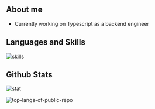 ## About me

- Currently working on Typescript as a backend engineer

## Languages and Skills

![skills](https://skillicons.dev/icons?i=latex,py,fastapi,go,mysql,docker,typescript,react,nodejs,tailwind,dart,flutter)

## Github Stats

![stat](https://github-readme-stats.vercel.app/api?username=Mizuki-OHASHI&count_private=true&theme=dark&show_icons=true&rank_icon=github)

![top-langs-of-public-repo](https://github-readme-stats.vercel.app/api/top-langs?username=Mizuki-OHASHI&layout=compact&theme=dark)


<!--
![top-langs-of-public-repo](https://github-readme-stats.vercel.app/api/top-langs?username=Mizuki-OHASHI&layout=compact)

<a href="https://github.com/Mizuki-OHASHI/github-readme-stats-clone">
  <picture>
    <source media="(prefers-color-scheme: dark)" srcset="https://github-readme-stats-clone-mocha.vercel.app/api?username=Mizuki-OHASHI&count_private=true&theme=dark&show_icons=true&rank_icon=github">
    <img height=160 align="center"  src="https://github-readme-stats-clone-mocha.vercel.app/api?username=Mizuki-OHASHI&show_icons=true&rank_icon=github">
  </picture>
</a>
<a href="https://github.com/Mizuki-OHASHI/github-readme-stats-clone">
  <picture>
    <source media="(prefers-color-scheme: dark)" srcset="https://github-readme-stats-clone-mocha.vercel.app/api/top-langs/?username=Mizuki-OHASHI&theme=dark&layout=compact&count_private=true">
    <img height=160 align="center" src="https://github-readme-stats-clone-mocha.vercel.app/api/top-langs/?username=Mizuki-OHASHI&layout=compact">
  </picture>
</a>

<!--
<a href="https://github.com/anuraghazra/github-readme-stats">
  <img align="left" src="https://github-readme-stats-clone-mocha.vercel.app/api?username=Mizuki-OHASHI&count_private=true&show_icons=true" />
</a>
<a href="https://github.com/anuraghazra/github-readme-stats">
  <img align="left" src="https://github-readme-stats-clone-mocha.vercel.app/api/top-langs/?username=Mizuki-OHASHI" />
</a>
-->
